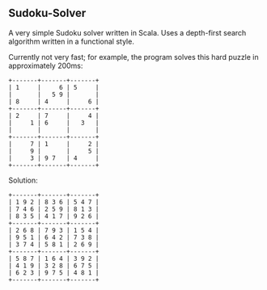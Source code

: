 ## Sudoku-Solver

A very simple Sudoku solver written in Scala.
Uses a depth-first search algorithm written in a functional style.

Currently not very fast; for example, the program solves this hard puzzle in approximately 200ms:

```
+-------+-------+-------+  
| 1     |     6 | 5     | 
|       |   5 9 |       | 
| 8     | 4     |     6 | 
+-------+-------+-------+ 
| 2     | 7     |     4 | 
|     1 | 6     |   3   | 
|       |       |       | 
+-------+-------+-------+ 
|     7 | 1     |     2 | 
|     9 |       |     5 | 
|     3 | 9 7   | 4     | 
+-------+-------+-------+ 
```

Solution: 
```
+-------+-------+-------+
| 1 9 2 | 8 3 6 | 5 4 7 |
| 7 4 6 | 2 5 9 | 8 1 3 |
| 8 3 5 | 4 1 7 | 9 2 6 |
+-------+-------+-------+
| 2 6 8 | 7 9 3 | 1 5 4 |
| 9 5 1 | 6 4 2 | 7 3 8 |
| 3 7 4 | 5 8 1 | 2 6 9 |
+-------+-------+-------+
| 5 8 7 | 1 6 4 | 3 9 2 |
| 4 1 9 | 3 2 8 | 6 7 5 |
| 6 2 3 | 9 7 5 | 4 8 1 |
+-------+-------+-------+
```